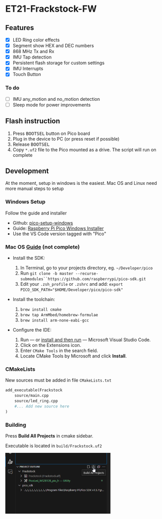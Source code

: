 # ET21-Frackstock-FW

## Features

- [x] LED Ring color effects
- [x] Segment show HEX and DEC numbers
- [x] 868 MHz Tx and Rx
- [x] IMU Tap detection
- [x] Persistent flash storage for custom settings
- [x] IMU Interrupts
- [x] Touch Button 

### To do

- [ ] IMU any_motion and no_motion detection
- [ ] Sleep mode for power improvements

## Flash instruction
1. Press <kbd>BOOTSEL</kbd> button on Pico board
2. Plug in the device to PC (or press reset if possible)
3. Release <kbd>BOOTSEL</kbd>
4. Copy `*.uf2` file to the Pico mounted as a drive. The script will run on complete

## Development
At the moment, setup in windows is the easiest. Mac OS and Linux need more manual steps to setup

### Windows Setup
Follow the guide and installer
 - Github: [pico-setup-windows](https://github.com/raspberrypi/pico-setup-windows/)
 - Guide: [Raspberry Pi Pico Windows Installer](https://www.raspberrypi.com/news/raspberry-pi-pico-windows-installer/)
 - Use the VS Code version tagged with "Pico"

### Mac OS [Guide](https://blog.smittytone.net/2021/02/02/program-raspberry-pi-pico-c-mac/) (not complete)

 - Install the SDK:

   1. In Terminal, go to your projects directory, eg. `~/Developer/pico`
   2. Run `git clone -b master --recurse-submodules``https://github.com/raspberrypi/pico-sdk.git`
   3. Edit your `.zsh_profile` or `.zshrc` and add: 
      `export PICO_SDK_PATH="$HOME/Developer/pico/pico-sdk"`

- Install the toolchain:

  1. `brew install cmake`
  2. `brew tap ArmMbed/homebrew-formulae`
  3. `brew install arm-none-eabi-gcc`

- Configure the IDE:

  1. Run — or [install and then run](https://code.visualstudio.com/download) — Microsoft Visual Studio Code.
  2. Click on the Extensions icon.
  3. Enter `CMake Tools` in the search field.
  4. Locate CMake Tools by Microsoft and click **Install**.

### CMakeLists
New sources must be added in file `CMakeLists.txt`

```makefile
add_executable(Frackstock
    source/main.cpp
    source/led_ring.cpp
    #... Add new source here
)
```

### Building

Press **Build All Projects** in cmake sidebar.

Executable is located in `build/Frackstock.uf2`

<img src="./assets/screenshot-build-all.png" alt="Build-All" style="zoom: 67%;" />
